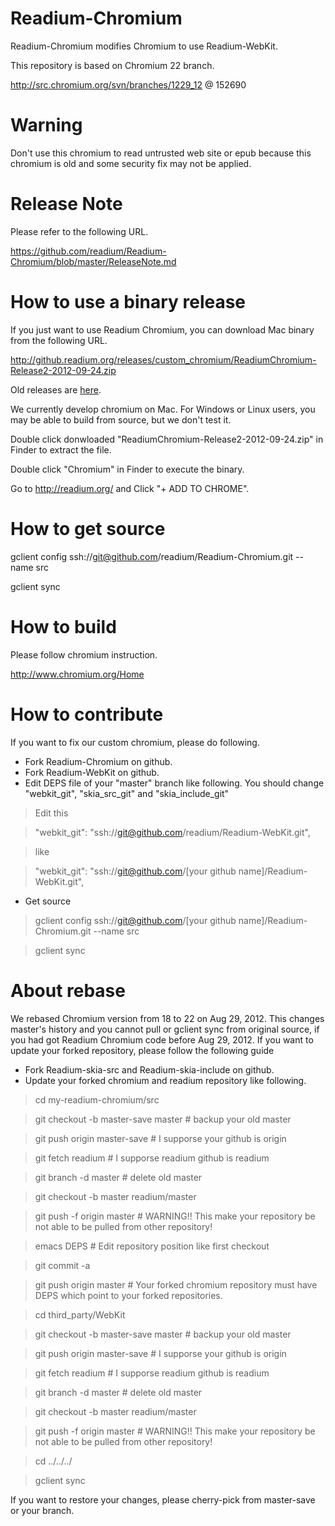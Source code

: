 Readium-Chromium
===============

Readium-Chromium modifies Chromium to use Readium-WebKit.

This repository is based on Chromium 22 branch.

http://src.chromium.org/svn/branches/1229_12 @ 152690

# Warning

Don't use this chromium to read untrusted web site or epub because this chromium is old and some security fix may not be applied. 

# Release Note
Please refer to the following URL.

https://github.com/readium/Readium-Chromium/blob/master/ReleaseNote.md

# How to use a binary release
If you just want to use Readium Chromium, you can download Mac binary from the following URL.

http://github.readium.org/releases/custom_chromium/ReadiumChromium-Release2-2012-09-24.zip

Old releases are [here](https://github.com/readium/Readium-Chromium/blob/master/OldRelease.md).

We currently develop chromium on Mac.
For Windows or Linux users, you may be able to build from source, but we don't test it.

Double click donwloaded "ReadiumChromium-Release2-2012-09-24.zip" in Finder to extract the file.

Double click "Chromium" in Finder to execute the binary.

Go to http://readium.org/ and Click "+ ADD TO CHROME".

# How to get source
gclient config ssh://git@github.com/readium/Readium-Chromium.git --name src

gclient sync

# How to build
Please follow chromium instruction.

http://www.chromium.org/Home

# How to contribute
If you want to fix our custom chromium, please do following.

* Fork Readium-Chromium on github.
* Fork Readium-WebKit on github.
* Edit DEPS file of your "master" branch like following. You should change "webkit_git", "skia_src_git" and "skia_include_git"

> Edit this

>   "webkit_git": "ssh://git@github.com/readium/Readium-WebKit.git",

> like

>   "webkit_git": "ssh://git@github.com/[your github name]/Readium-WebKit.git",


* Get source

> gclient config ssh://git@github.com/[your github name]/Readium-Chromium.git --name src

> gclient sync

# About rebase
We rebased Chromium version from 18 to 22 on Aug 29, 2012.
This changes master's history and you cannot pull or gclient sync from original source, if you had got Readium Chromium code before Aug 29, 2012.
If you want to update your forked repository, please follow the following guide

* Fork Readium-skia-src and Readium-skia-include on github.
* Update your forked chromium and readium repository like following.

> cd my-readium-chromium/src

> git checkout -b master-save master    # backup your old master

> git push origin master-save           # I supporse your github is origin

> git fetch readium                     # I supporse readium github is readium

> git branch -d master                  # delete old master

> git checkout -b master readium/master

> git push -f origin master             # WARNING!! This make your repository be not able to be pulled from other repository!

> emacs DEPS                            # Edit repository position like first checkout

> git commit -a

> git push origin master                # Your forked chromium repository must have DEPS which point to your forked repositories.

> cd third_party/WebKit

> git checkout -b master-save master    # backup your old master

> git push origin master-save           # I supporse your github is origin

> git fetch readium                     # I supporse readium github is readium

> git branch -d master                  # delete old master

> git checkout -b master readium/master

> git push -f origin master             # WARNING!! This make your repository be not able to be pulled from other repository!

> cd ../../../

> gclient sync

If you want to restore your changes, please cherry-pick from master-save or your branch.
